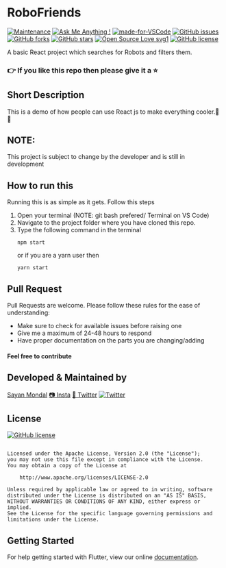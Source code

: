 # RoboFriends
[![Maintenance](https://img.shields.io/badge/Maintained%3F-yes-green.svg)](https://GitHub.com/Naereen/StrapDown.js/graphs/commit-activity) [![Ask Me Anything !](https://img.shields.io/badge/Ask%20me-anything-1abc9c.svg)](https://GitHub.com/Naereen/ama) [![made-for-VSCode](https://img.shields.io/badge/Made%20for-VSCode-1f425f.svg)](https://code.visualstudio.com/) [![GitHub issues](https://img.shields.io/github/issues/S-ayanide/Flutter-BackgroundChanger.svg)](https://github.com/S-ayanide/Flutter-BackgroundChanger/issues)
[![GitHub forks](https://img.shields.io/github/forks/S-ayanide/Flutter-BackgroundChanger.svg?style=social)](https://github.com/S-ayanide/Flutter-BackgroundChanger/network) [![GitHub stars](https://img.shields.io/github/stars/S-ayanide/Flutter-BackgroundChanger.svg?style=social)](https://github.com/S-ayanide/Flutter-BackgroundChanger/stargazers) [![Open Source Love svg1](https://badges.frapsoft.com/os/v1/open-source.svg?v=103)](https://github.com/ellerbrock/open-source-badges/)
[![GitHub license](https://img.shields.io/github/license/S-ayanide/Flutter-BackgroundChanger.svg?style=plastic)](https://github.com/S-ayanide/Flutter-BackgroundChanger/blob/master/LICENSE)

A basic React project which searches for Robots and filters them.
### 👉 If you like this repo then please give it a ⭐️

## Short Description
This is a demo of how people can use React js to make everything cooler.📳✨

## NOTE:
This project is subject to change by the developer and is still in development

## How to run this
Running this is as simple as it gets. Follow this steps
1. Open your terminal (NOTE: git bash prefered/ Terminal on VS Code)
2. Navigate to the project folder where you have cloned this repo.
3. Type the following command in the terminal 
     ```
     npm start
     ```
   or if you are a yarn user then
     ```
     yarn start
     ```
     
## Pull Request

Pull Requests are welcome. Please follow these rules for the ease of understanding:
* Make sure to check for available issues before raising one
* Give me a maximum of 24-48 hours to respond
* Have proper documentation on the parts you are changing/adding

#### Feel free to contribute

## Developed & Maintained by
[Sayan Mondal](https://github.com/S-ayanide) 
[📷 Insta](https://www.instagram.com/s_ayanide/)
[🐤 Twitter](https://www.instagram.com/s_ayanide/) [![Twitter](https://img.shields.io/twitter/url/https/github.com/S-ayanide/Flutter-BackgroundChanger.svg?style=social)](https://twitter.com/intent/tweet?text=Wow:&url=https%3A%2F%2Fgithub.com%2FS-ayanide%2FFlutter-BackgroundChanger)

## License 
[![GitHub license](https://img.shields.io/github/license/S-ayanide/Flutter-BackgroundChanger.svg?style=for-the-badge)](https://github.com/S-ayanide/Flutter-BackgroundChanger/blob/master/LICENSE)
```Copyright 2019 Sayan Mondal

Licensed under the Apache License, Version 2.0 (the "License");
you may not use this file except in compliance with the License.
You may obtain a copy of the License at

    http://www.apache.org/licenses/LICENSE-2.0

Unless required by applicable law or agreed to in writing, software
distributed under the License is distributed on an "AS IS" BASIS,
WITHOUT WARRANTIES OR CONDITIONS OF ANY KIND, either express or implied.
See the License for the specific language governing permissions and
limitations under the License.
```

## Getting Started
For help getting started with Flutter, view our online [documentation](https://flutter.dev/docs).
